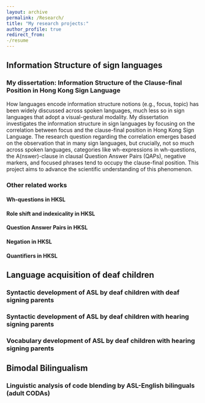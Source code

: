 ```yaml
---
layout: archive
permalink: /Research/
title: "My research projects:"
author_profile: true
redirect_from:
-/resume
---
```





## Information Structure of sign languages
### My dissertation: Information Structure of the Clause-final Position in Hong Kong Sign Language 

How languages encode information structure notions (e.g., focus, topic) has been widely discussed across spoken languages, much less so in sign languages that adopt a visual-gestural modality. My dissertation investigates the information structure in sign languages by focusing on the correlation between focus and the clause-final position in Hong Kong Sign Language. The research question regarding the correlation emerges based on the observation that in many sign languages, but crucially, not so much across spoken languages, categories like wh-expressions in wh-questions, the A(nswer)-clause in clausal Question Answer Pairs (QAPs), negative markers, and focused phrases tend to occupy the clause-final position. This project aims to advance the scientific understanding of this phenomenon. 

### Other related works
#### Wh-questions in HKSL 
#### Role shift and indexicality in HKSL 
#### Question Answer Pairs in HKSL 
#### Negation in HKSL
#### Quantifiers in HKSL

## Language acquisition of deaf children 
### Syntactic development of ASL by deaf children with deaf signing parents
### Syntactic development of ASL by deaf children with hearing signing parents
### Vocabulary development of ASL by deaf children with hearing signing parents


## Bimodal Bilingualism
### Linguistic analysis of code blending by ASL-English bilinguals (adult CODAs)
